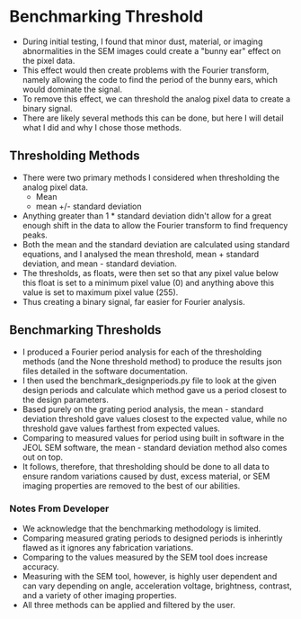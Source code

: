 # Benchmarking Threshold

* During initial testing, I found that minor dust, material, or imaging abnormalities in the SEM images could create a "bunny ear" effect on the pixel data.
* This effect would then create problems with the Fourier transform, namely allowing the code to find the period of the bunny ears, which would dominate the signal.
* To remove this effect, we can threshold the analog pixel data to create a binary signal.
* There are likely several methods this can be done, but here I will detail what I did and why I chose those methods.

## Thresholding Methods

* There were two primary methods I considered when thresholding the analog pixel data.
  * Mean
  * mean +/- standard deviation
* Anything greater than 1 * standard deviation didn't allow for a great enough shift in the data to allow the Fourier transform to find frequency peaks.
* Both the mean and the standard deviation are calculated using standard equations, and I analysed the mean threshold, mean + standard deviation, and mean - standard deviation.
* The thresholds, as floats, were then set so that any pixel value below this float is set to a minimum pixel value (0) and anything above this value is set to maximum pixel value (255).
* Thus creating a binary signal, far easier for Fourier analysis.

## Benchmarking Thresholds

* I produced a Fourier period analysis for each of the thresholding methods (and the None threshold method) to produce the results json files detailed in the software documentation.
* I then used the benchmark_designperiods.py file to look at the given design periods and calculate which method gave us a period closest to the design parameters.
* Based purely on the grating period analysis, the mean - standard deviation threshold gave values closest to the expected value, while no threshold gave values farthest from expected values.
* Comparing to measured values for period using built in software in the JEOL SEM software, the mean - standard deviation method also comes out on top.
* It follows, therefore, that thresholding should be done to all data to ensure random variations caused by dust, excess material, or SEM imaging properties are removed to the best of our abilities.

### Notes From Developer

* We acknowledge that the benchmarking methodology is limited.
* Comparing measured grating periods to designed periods is inherintly flawed as it ignores any fabrication variations.
* Comparing to the values measured by the SEM tool does increase accuracy.
* Measuring with the SEM tool, however, is highly user dependent and can vary depending on angle, acceleration voltage, brightness, contrast, and a variety of other imaging properties.
* All three methods can be applied and filtered by the user.